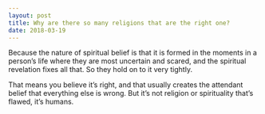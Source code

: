 ```yaml
---
layout: post
title: Why are there so many religions that are the right one?
date: 2018-03-19
---
```


<p>Because the nature of spiritual belief is that it is formed in the moments in a person’s life where they are most uncertain and scared, and the spiritual revelation fixes all that. So they hold on to it very tightly.</p><p>That means you believe it’s right, and that usually creates the attendant belief that everything else is wrong. But it’s not religion or spirituality that’s flawed, it’s humans.</p>
